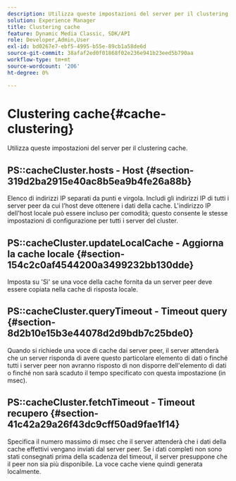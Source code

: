 ```yaml
---
description: Utilizza queste impostazioni del server per il clustering cache.
solution: Experience Manager
title: Clustering cache
feature: Dynamic Media Classic, SDK/API
role: Developer,Admin,User
exl-id: bd0267e7-ebf5-4995-b55e-89cb1a58de6d
source-git-commit: 38afaf2ed0f01868f02e236e941b23eed5b790aa
workflow-type: tm+mt
source-wordcount: '206'
ht-degree: 0%

---
```


# Clustering cache{#cache-clustering}

Utilizza queste impostazioni del server per il clustering cache.

## PS::cacheCluster.hosts - Host {#section-319d2ba2915e40ac8b5ea9b4fe26a88b}

Elenco di indirizzi IP separati da punti e virgola. Includi gli indirizzi IP di tutti i server peer da cui l’host deve ottenere i dati della cache. L&#39;indirizzo IP dell&#39;host locale può essere incluso per comodità; questo consente le stesse impostazioni di configurazione per tutti i server del cluster.

## PS::cacheCluster.updateLocalCache - Aggiorna la cache locale {#section-154c2c0af4544200a3499232bb130dde}

Imposta su &#39;Sì&#39; se una voce della cache fornita da un server peer deve essere copiata nella cache di risposta locale.

## PS::cacheCluster.queryTimeout - Timeout query {#section-8d2b10e15b3e44078d2d9bdb7c25bde0}

Quando si richiede una voce di cache dai server peer, il server attenderà che un server risponda di avere questo particolare elemento di dati o finché tutti i server peer non avranno risposto di non disporre dell&#39;elemento di dati o finché non sarà scaduto il tempo specificato con questa impostazione (in msec).

## PS::cacheCluster.fetchTimeout - Timeout recupero {#section-41c42a29a26f43dc9cff50ad9fae1f14}

Specifica il numero massimo di msec che il server attenderà che i dati della cache effettivi vengano inviati dal server peer. Se i dati completi non sono stati consegnati prima della scadenza del timeout, il server presuppone che il peer non sia più disponibile. La voce cache viene quindi generata localmente.
